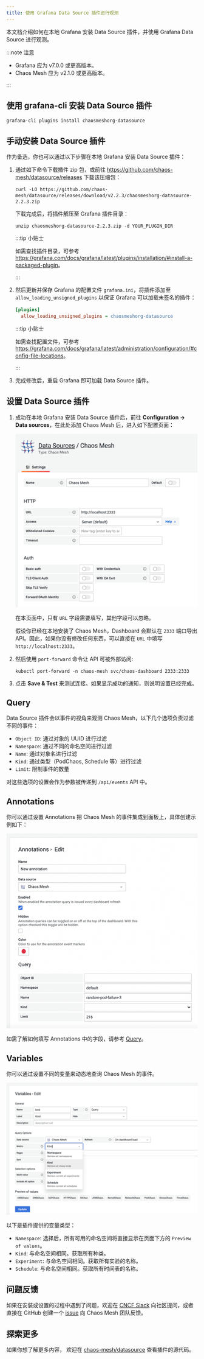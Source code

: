 ```yaml
---
title: 使用 Grafana Data Source 插件进行观测
---
```


本文档介绍如何在本地 Grafana 安装 Data Source 插件，并使用 Grafana Data Source 进行观测。

:::note 注意

- Grafana 应为 v7.0.0 或更高版本。
- Chaos Mesh 应为 v2.1.0 或更高版本。

:::

## 使用 grafana-cli 安装 Data Source 插件

```shell
grafana-cli plugins install chaosmeshorg-datasource
```

## 手动安装 Data Source 插件

作为备选，你也可以通过以下步骤在本地 Grafana 安装 Data Source 插件：

1. 通过如下命令下载插件 zip 包，或前往 <https://github.com/chaos-mesh/datasource/releases> 下载该压缩包：

   ```shell
   curl -LO https://github.com/chaos-mesh/datasource/releases/download/v2.2.3/chaosmeshorg-datasource-2.2.3.zip
   ```

   下载完成后，将插件解压至 Grafana 插件目录：

   ```shell
   unzip chaosmeshorg-datasource-2.2.3.zip -d YOUR_PLUGIN_DIR
   ```

   :::tip 小贴士

   如需查找插件目录，可参考 <https://grafana.com/docs/grafana/latest/plugins/installation/#install-a-packaged-plugin>。

   :::

2. 然后更新并保存 Grafana 的配置文件 `grafana.ini`，将插件添加至 `allow_loading_unsigned_plugins` 以保证 Grafana 可以加载未签名的插件：

   ```ini
   [plugins]
     allow_loading_unsigned_plugins = chaosmeshorg-datasource
   ```

   :::tip 小贴士

   如需查找配置文件，可参考 <https://grafana.com/docs/grafana/latest/administration/configuration/#config-file-locations>。

   :::

3. 完成修改后，重启 Grafana 即可加载 Data Source 插件。

## 设置 Data Source 插件

1. 成功在本地 Grafana 安装 Data Source 插件后，前往 **Configuration -> Data sources**，在此处添加 Chaos Mesh 后，进入如下配置页面：

   ![配置页面](img/grafana/settings.png)

   在本页面中，只有 `URL` 字段需要填写，其他字段可以忽略。

   假设你已经在本地安装了 Chaos Mesh，Dashboard 会默认在 `2333` 端口导出 API。因此，如果你没有修改任何东西，可以直接在 `URL` 中填写 `http://localhost:2333`。

2. 然后使用 `port-forward` 命令让 API 可被外部访问:

   ```shell
   kubectl port-forward -n chaos-mesh svc/chaos-dashboard 2333:2333
   ```

3. 点击 **Save & Test** 来测试连接。如果显示成功的通知，则说明设置已经完成。

## Query

Data Source 插件会以事件的视角来观测 Chaos Mesh，以下几个选项负责过滤不同的事件：

- `Object ID`: 通过对象的 UUID 进行过滤
- `Namespace`: 通过不同的命名空间进行过滤
- `Name`: 通过对象名进行过滤
- `Kind`: 通过类型（PodChaos, Schedule 等）进行过滤
- `Limit`: 限制事件的数量

对这些选项的设置会作为参数被传递到 `/api/events` API 中。

## Annotations

你可以通过设置 Annotations 把 Chaos Mesh 的事件集成到面板上，具体创建示例如下：

![Annotations](img/grafana/annotations.png)

如需了解如何填写 Annotations 中的字段，请参考 [Query](#query)。

## Variables

你可以通过设置不同的变量来动态地查询 Chaos Mesh 的事件。

![Variables](img/grafana/variables.png)

以下是插件提供的变量类型：

- `Namespace`: 选择后，所有可用的命名空间将直接显示在页面下方的 `Preview of values`。
- `Kind`: 与命名空间相同。获取所有种类。
- `Experiment`: 与命名空间相同。获取所有实验的名称。
- `Schedule`: 与命名空间相同。获取所有时间表的名称。

## 问题反馈

如果在安装或设置的过程中遇到了问题，欢迎在 [CNCF Slack](https://cloud-native.slack.com/archives/C0193VAV272) 向社区提问，或者直接在 GitHub 创建一个 [issue](https://github.com/chaos-mesh/datasource/issues) 向 Chaos Mesh 团队反馈。

## 探索更多

如果你想了解更多内容， 欢迎在 [chaos-mesh/datasource](https://github.com/chaos-mesh/datasource) 查看插件的源代码。
